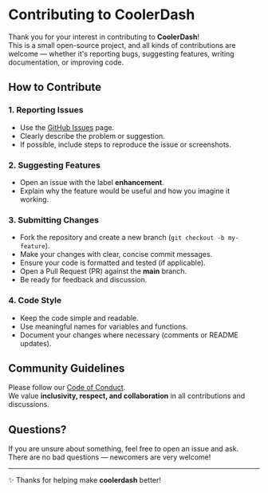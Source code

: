 # Contributing to CoolerDash

Thank you for your interest in contributing to **CoolerDash**!  
This is a small open-source project, and all kinds of contributions are welcome — whether it's reporting bugs, suggesting features, writing documentation, or improving code.

## How to Contribute

### 1. Reporting Issues
- Use the [GitHub Issues](https://github.com/damachine/coolerdash/issues) page.  
- Clearly describe the problem or suggestion.  
- If possible, include steps to reproduce the issue or screenshots.

### 2. Suggesting Features
- Open an issue with the label **enhancement**.  
- Explain why the feature would be useful and how you imagine it working.

### 3. Submitting Changes
- Fork the repository and create a new branch (`git checkout -b my-feature`).  
- Make your changes with clear, concise commit messages.  
- Ensure your code is formatted and tested (if applicable).  
- Open a Pull Request (PR) against the **main** branch.  
- Be ready for feedback and discussion.

### 4. Code Style
- Keep the code simple and readable.  
- Use meaningful names for variables and functions.  
- Document your changes where necessary (comments or README updates).

## Community Guidelines
Please follow our [Code of Conduct](./CODE_OF_CONDUCT.md).  
We value **inclusivity, respect, and collaboration** in all contributions and discussions.

## Questions?
If you are unsure about something, feel free to open an issue and ask.  
There are no bad questions — newcomers are very welcome!

---

✨ Thanks for helping make **coolerdash** better!
